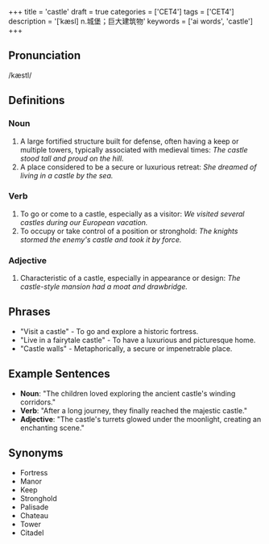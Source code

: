 +++
title = 'castle'
draft = true
categories = ['CET4']
tags = ['CET4']
description = '[ˈkæsl] n.城堡；巨大建筑物'
keywords = ['ai words', 'castle']
+++

## Pronunciation
/kæstl/

## Definitions
### Noun
1. A large fortified structure built for defense, often having a keep or multiple towers, typically associated with medieval times: *The castle stood tall and proud on the hill.*
2. A place considered to be a secure or luxurious retreat: *She dreamed of living in a castle by the sea.*

### Verb
1. To go or come to a castle, especially as a visitor: *We visited several castles during our European vacation.*
2. To occupy or take control of a position or stronghold: *The knights stormed the enemy's castle and took it by force.*

### Adjective
1. Characteristic of a castle, especially in appearance or design: *The castle-style mansion had a moat and drawbridge.*

## Phrases
- "Visit a castle" - To go and explore a historic fortress.
- "Live in a fairytale castle" - To have a luxurious and picturesque home.
- "Castle walls" - Metaphorically, a secure or impenetrable place.

## Example Sentences
- **Noun**: "The children loved exploring the ancient castle's winding corridors."
- **Verb**: "After a long journey, they finally reached the majestic castle."
- **Adjective**: "The castle's turrets glowed under the moonlight, creating an enchanting scene."

## Synonyms
- Fortress
- Manor
- Keep
- Stronghold
- Palisade
- Chateau
- Tower
- Citadel
